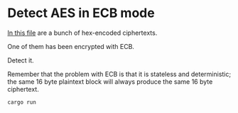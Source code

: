 # Detect AES in ECB mode

[In this file](https://cryptopals.com/static/challenge-data/8.txt) are a bunch of hex-encoded ciphertexts.

One of them has been encrypted with ECB.

Detect it.

Remember that the problem with ECB is that it is stateless and deterministic; 
the same 16 byte plaintext block will always produce the same 16 byte ciphertext.

```bash
cargo run
```
